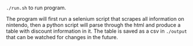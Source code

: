 `./run.sh` to run program.

The program will first run a selenium script that scrapes all information on nintendo, then a python script will parse through the html and produce a table with discount information in it. The table is saved as a csv in `./output` that can be watched for changes in the future.

